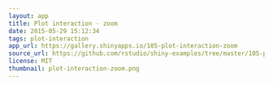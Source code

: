 ```yaml
---
layout: app
title: Plot interaction - zoom
date: 2015-05-29 15:12:34
tags: plot-interaction
app_url: https://gallery.shinyapps.io/105-plot-interaction-zoom
source_url: https://github.com/rstudio/shiny-examples/tree/master/105-plot-interaction-zoom
license: MIT
thumbnail: plot-interaction-zoom.png
---
```


